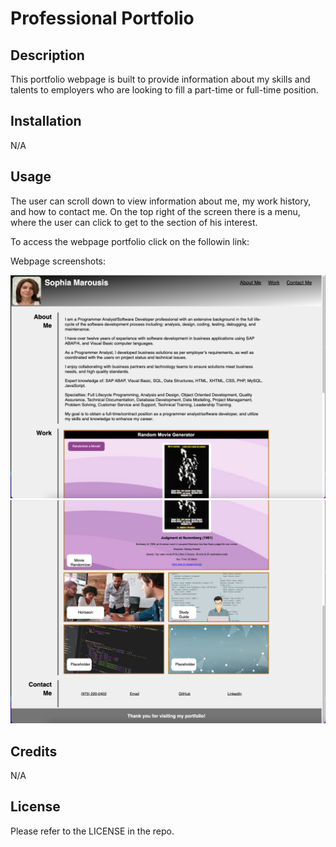 # Professional Portfolio

## Description

This portfolio webpage is built to provide information about my skills and talents to employers who are looking to fill a part-time or full-time position.

## Installation

N/A

## Usage

The user can scroll down to view information about me, my work history, and how to contact me. On the top right of the screen there is a menu, where the user can click to get to the section of his interest. 

To access the webpage portfolio click on the followin link: 

Webpage screenshots:

![Screenshot 1](./assets/images/screenshot-01.png)
![Screenshot 1](./assets/images/screenshot-02.png)

## Credits

N/A

## License

Please refer to the LICENSE in the repo.